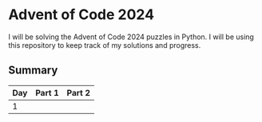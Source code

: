 # Advent of Code 2024

I will be solving the Advent of Code 2024 puzzles in Python. I will be using this repository to keep track of my solutions and progress.

## Summary

| Day | Part 1 | Part 2 |
| --- | ------ | ------ |
| 1   |        |        |
